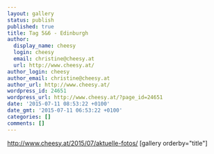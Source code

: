 ```yaml
---
layout: gallery
status: publish
published: true
title: Tag 5&6 - Edinburgh
author:
  display_name: cheesy
  login: cheesy
  email: christine@cheesy.at
  url: http://www.cheesy.at/
author_login: cheesy
author_email: christine@cheesy.at
author_url: http://www.cheesy.at/
wordpress_id: 24651
wordpress_url: http://www.cheesy.at/?page_id=24651
date: '2015-07-11 08:53:22 +0100'
date_gmt: '2015-07-11 06:53:22 +0100'
categories: []
comments: []
---
```

http://www.cheesy.at/2015/07/aktuelle-fotos/
[gallery orderby="title"]
